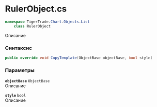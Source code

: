 
# RulerObject.cs
```csharp
namespace TigerTrade.Chart.Objects.List  
    class RulerObject
```

Описание

### Синтаксис
```csharp
public override void CopyTemplate(ObjectBase objectBase, bool style)
```

### Параметры
**`objectBase`** `ObjectBase`  
 Описание  
  
**`style`** `bool`  
 Описание  
  

                    
                    